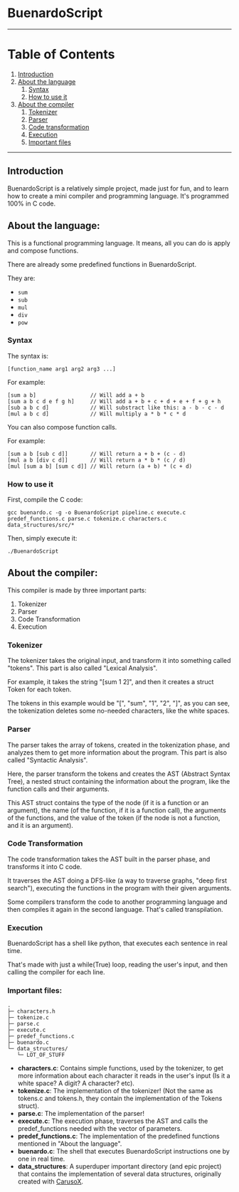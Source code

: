 # BuenardoScript

---

# Table of Contents
1. [Introduction](#Introduction)
2. [About the language](#About-the-language)
   1. [Syntax](#Syntax)
   2. [How to use it](#How-to-use-it)
3. [About the compiler](#About-the-compiler)
   1. [Tokenizer](#Tokenizer)
   2. [Parser](#Parser)
   3. [Code transformation](#Code-transformation)
   4. [Execution](#Execution)
   5. [Important files](#Important-files)

---

## Introduction

BuenardoScript is a relatively simple project, made just for fun, and to learn how to create a mini compiler and programming language. It's programmed 100% in C code.

## About the language:

This is a functional programming language. It means, all you can do is apply and compose functions.

There are already some predefined functions in BuenardoScript.

They are:
- `sum`
- `sub`
- `mul`
- `div`
- `pow`

### Syntax
The syntax is:

```
[function_name arg1 arg2 arg3 ...]
```
For example:

```
[sum a b]                 // Will add a + b
[sum a b c d e f g h]     // Will add a + b + c + d + e + f + g + h
[sub a b c d]             // Will substract like this: a - b - c - d
[mul a b c d]             // Will multiply a * b * c * d
```
You can also compose function calls.

For example:
```
[sum a b [sub c d]]       // Will return a + b + (c - d)
[mul a b [div c d]]       // Will return a * b * (c / d)
[mul [sum a b] [sum c d]] // Will return (a + b) * (c + d)
```

### How to use it

First, compile the C code:
```
gcc buenardo.c -g -o BuenardoScript pipeline.c execute.c predef_functions.c parse.c tokenize.c characters.c data_structures/src/*
```
Then, simply execute it:
```
./BuenardoScript
```

## About the compiler:

This compiler is made by three important parts:

1) Tokenizer
2) Parser
3) Code Transformation
4) Execution

### Tokenizer

The tokenizer takes the original input, and transform it into something called "tokens". This part is also called "Lexical Analysis".

For example, it takes the string "[sum 1 2]", and then it creates a struct Token for each token.

The tokens in this example would be "[", "sum", "1", "2", "]", as you can see, the tokenization deletes some no-needed characters, like the white spaces.

### Parser

The parser takes the array of tokens, created in the tokenization phase, and analyzes them to get more information about the program. This part is also called "Syntactic Analysis".

Here, the parser transform the tokens and creates the AST (Abstract Syntax Tree), a nested struct containing the information about the program, like the function calls and their arguments.

This AST struct contains the type of the node (if it is a function or an argument), the name (of the function, if it is a function call), the arguments of the functions, and the value of the token (if the node is not a function, and it is an argument).

### Code Transformation

The code transformation takes the AST built in the parser phase, and transforms it into C code.

It traverses the AST doing a DFS-like (a way to traverse graphs, "deep first search"), executing the functions in the program with their given arguments.

Some compilers transform the code to another programming language and then compiles it again in the second language. That's called transpilation.

### Execution

BuenardoScript has a shell like python, that executes each sentence in real time.

That's made with just a while(True) loop, reading the user's input, and then calling the compiler for each line.


### Important files:

```
.
├─ characters.h
├─ tokenize.c
├─ parse.c
├─ execute.c
├─ predef_functions.c
├─ buenardo.c
└─ data_structures/
   └─ LOT_OF_STUFF
```

- **characters.c**: Contains simple functions, used by the tokenizer, to get more information about each character it reads in the user's input (Is it a white space? A digit? A character? etc).
- **tokenize.c**: The implementation of the tokenizer! (Not the same as tokens.c and tokens.h, they contain the implementation of the Tokens struct).
- **parse.c**: The implementation of the parser!
- **execute.c**: The execution phase, traverses the AST and calls the predef_functions needed with the vector of parameters.
- **predef_functions.c**: The implementation of the predefined functions mentioned in "About the language".
- **buenardo.c**: The shell that executes BuenardoScript instructions one by one in real time.
- **data_structures**: A superduper important directory (and epic project) that contains the implementation of several data structures, originally created with [CarusoX](https://github.com/CarusoX/Data-Structures-C).